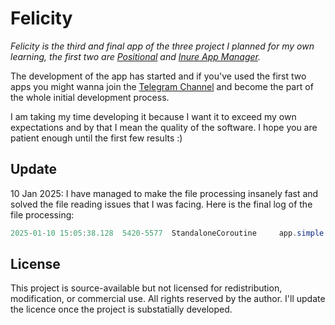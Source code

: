 # Felicity

*_Felicity_ is the third and final app of the three project I planned for my own learning, the first
two are [Positional](https://github.com/Hamza417/Positional)
and [Inure App Manager](https://github.com/Hamza417/Inure).*

The development of the app has started and if you've used the first two apps you might wanna join
the [Telegram Channel](https://t.me/felicity_music_player) and become the part of the whole initial
development process.

I am taking my time developing it because I want it to exceed my own expectations and by that I mean the quality of the software. I hope you are patient enough until the first few results :)

## Update

10 Jan 2025: I have managed to make the file processing insanely fast and solved the file reading issues that I was facing. Here is the final log of the file processing:

```java
2025-01-10 15:05:38.128  5420-5577  StandaloneCoroutine     app.simple.felicity.dev              D  loadData: Time taken: 00:06 for 1606 files
```

## License

This project is source-available but not licensed for redistribution, modification, or commercial use. All rights reserved by the author. I'll update the licence once the project is substatially developed.
